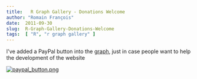 ```yaml
---
title:   R Graph Gallery - Donations Welcome
author: "Romain François"
date:  2011-09-30
slug:  R-Graph-Gallery-Donations-Welcome
tags:  [ "R", "r graph gallery" ]
---
```

<div class="post-content">
<p>I've added a PayPal button into the <a href="http://addictedtor.free.fr/graphiques">graph</a>, just in case people want to help the development of the website</p>

<a href="http://gallery.r-enthusiasts.com">
<img src="/public/graphgallery/.paypal_button_m.jpg" alt="paypal_button.png" style="margin: 0 auto; display: block;" title="paypal_button.png, sept. 2011"></a>

<br><script type="text/javascript"><!--
google_ad_client = "ca-pub-0193080271541659";
/* blog */
google_ad_slot = "4394100836";
google_ad_width = 468;
google_ad_height = 60;
//-->
</script><script type="text/javascript" src="http://pagead2.googlesyndication.com/pagead/show_ads.js">
</script>
</div>
